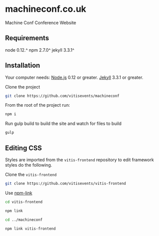 machineconf.co.uk
==================

Machine Conf Conference Website

## Requirements
node 0.12.^
npm 2.7.0^
jekyll 3.3.1^

## Installation

Your computer needs:
[Node.js](https://nodejs.org/en/) 0.12 or greater.
[Jekyll](https://jekyllrb.com/docs/installation/) 3.3.1 or greater.

Clone the project
```bash
git clone https://github.com/vitisevents/machineconf
```
From the root of the project run:
```bash
npm i
```

Run gulp build to build the site and watch for files to build
```bash
gulp
```


## Editing CSS
Styles are imported from the `vitis-frontend` repository to edit framework styles do the following.

Clone the `vitis-frontend`
```bash
git clone https://github.com/vitisevents/vitis-frontend
```
Use [npm-link](https://docs.npmjs.com/cli/link)
```bash
cd vitis-frontend
```
```bash
npm link
```
```bash
cd ../machineconf
```
```bash
npm link vitis-frontend
```